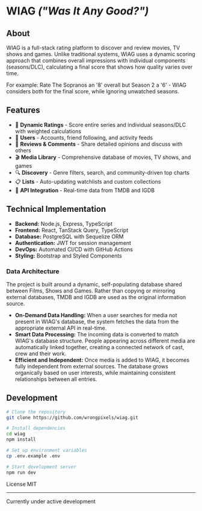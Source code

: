# WIAG <i>("Was It Any Good?")</i>

## About 

WIAG is a full-stack rating platform to discover and review movies, TV shows and games. Unlike traditional systems, WIAG uses a dynamic scoring approach that combines overall impressions with individual components (seasons/DLC), calculating a final score that shows how quality varies over time.

For example: Rate The Sopranos an '8' overall but Season 2 a '6' - WIAG considers both for the final score, while ignoring unwatched seasons.

## Features

- 🎯 **Dynamic Ratings** - Score entire series and individual seasons/DLC with weighted calculations
- 👤 **Users** - Accounts, friend following, and activity feeds
- 📝 **Reviews & Comments** - Share detailed opinions and discuss with others
- 🎬 **Media Library** - Comprehensive database of movies, TV shows, and games
- 🔍 **Discovery** - Genre filters, search, and community-driven top charts
- 📋 **Lists** - Auto-updating watchlists and custom collections
- 🔄 **API Integration** - Real-time data from TMDB and IGDB

## Technical Implementation

- **Backend:** Node.js, Express, TypeScript
- **Frontend:** React, TanStack Query, TypeScript
- **Database:** PostgreSQL with Sequelize ORM
- **Authentication:** JWT for session management
- **DevOps:** Automated CI/CD with GitHub Actions
- **Styling:** Bootstrap and Styled Components

### Data Architecture

The project is built around a dynamic, self-populating database shared between Films, Shows and Games. Rather than copying or mirroring external databases, TMDB and IGDB are used as the original information source.

- **On-Demand Data Handling:** When a user searches for media not present in WIAG's database, the system fetches the data from the appropriate external API in real-time.
- **Smart Data Processing:** The incoming data is converted to match WIAG's database structure. People appearing across different media are automatically linked together, creating a connected network of cast, crew and their work.
- **Efficient and Independent:** Once media is added to WIAG, it becomes fully independent from external sources. The database grows organically based on user interests, while maintaining consistent relationships between all entries.

## Development

```bash
# Clone the repository
git clone https://github.com/wrongpixels/wiag.git

# Install dependencies
cd wiag
npm install

# Set up environment variables
cp .env.example .env

# Start development server
npm run dev
```

License
MIT

---

Currently under active development
